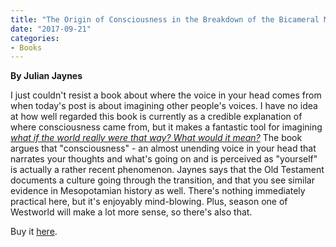 ```yaml
---
title: "The Origin of Consciousness in the Breakdown of the Bicameral Mind"
date: "2017-09-21"
categories:
- Books
---
```


**By Julian Jaynes**

I just couldn't resist a book about where the voice in your head comes from when today's post is about imagining other people's voices. I have no idea at how well regarded this book is currently as a credible explanation of where consciousness came from, but it makes a fantastic tool for imagining _[what if the world really were that way? What would it mean?](http://esr.ibiblio.org/?p=4893)_ The book argues that "consciousness" - an almost unending voice in your head that narrates your thoughts and what's going on and is perceived as "yourself" is actually a rather recent phenomenon. Jaynes says that the Old Testament documents a culture going through the transition, and that you see similar evidence in Mesopotamian history as well. There's nothing immediately practical here, but it's enjoyably mind-blowing. Plus, season one of Westworld will make a lot more sense, so there's also that.

Buy it [here](https://smile.amazon.com/Origin-Consciousness-Breakdown-Bicameral-Mind-ebook/dp/B009MBTRHA/ref=sr_1_1?s=digital-text&ie=UTF8&qid=1507242057&sr=1-1&keywords=the+origin+of+consciousness+in+the+breakdown+of+the+bicameral+mind).
